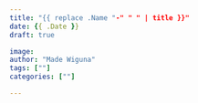 ```yaml
---
title: "{{ replace .Name "-" " " | title }}"
date: {{ .Date }}
draft: true

image:
author: "Made Wiguna"
tags: [""]
categories: [""]

---
```


